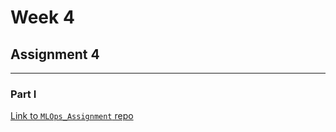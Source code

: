 # Week 4
## Assignment 4
---
### Part I

[Link to ```MLOps_Assignment``` repo](https://github.com/Neilabh21/MLOps_Assignment)
